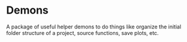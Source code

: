 # Demons

A package of useful helper demons to do things like organize the initial folder structure of a project, source functions, save plots, etc. 

